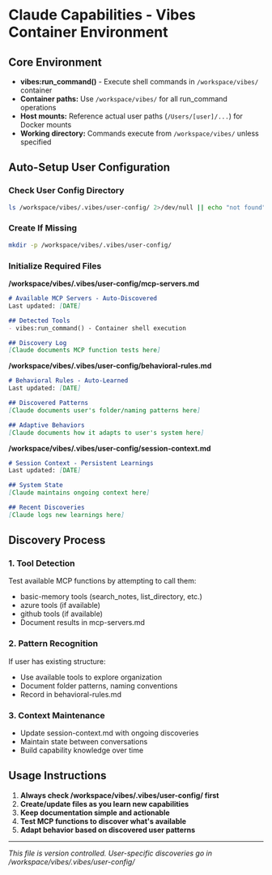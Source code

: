 # Claude Capabilities - Vibes Container Environment

## Core Environment
- **vibes:run_command()** - Execute shell commands in `/workspace/vibes/` container
- **Container paths:** Use `/workspace/vibes/` for all run_command operations
- **Host mounts:** Reference actual user paths (`/Users/[user]/...`) for Docker mounts
- **Working directory:** Commands execute from `/workspace/vibes/` unless specified

## Auto-Setup User Configuration

### Check User Config Directory
```bash
ls /workspace/vibes/.vibes/user-config/ 2>/dev/null || echo "not found"
```

### Create If Missing
```bash
mkdir -p /workspace/vibes/.vibes/user-config/
```

### Initialize Required Files

**/workspace/vibes/.vibes/user-config/mcp-servers.md**
```markdown
# Available MCP Servers - Auto-Discovered
Last updated: [DATE]

## Detected Tools
- vibes:run_command() - Container shell execution

## Discovery Log
[Claude documents MCP function tests here]
```

**/workspace/vibes/.vibes/user-config/behavioral-rules.md**
```markdown
# Behavioral Rules - Auto-Learned
Last updated: [DATE]

## Discovered Patterns
[Claude documents user's folder/naming patterns here]

## Adaptive Behaviors
[Claude documents how it adapts to user's system here]
```

**/workspace/vibes/.vibes/user-config/session-context.md**
```markdown
# Session Context - Persistent Learnings
Last updated: [DATE]

## System State
[Claude maintains ongoing context here]

## Recent Discoveries
[Claude logs new learnings here]
```

## Discovery Process

### 1. Tool Detection
Test available MCP functions by attempting to call them:
- basic-memory tools (search_notes, list_directory, etc.)
- azure tools (if available)
- github tools (if available)
- Document results in mcp-servers.md

### 2. Pattern Recognition
If user has existing structure:
- Use available tools to explore organization
- Document folder patterns, naming conventions
- Record in behavioral-rules.md

### 3. Context Maintenance
- Update session-context.md with ongoing discoveries
- Maintain state between conversations
- Build capability knowledge over time

## Usage Instructions

1. **Always check /workspace/vibes/.vibes/user-config/ first**
2. **Create/update files as you learn new capabilities**
3. **Keep documentation simple and actionable**
4. **Test MCP functions to discover what's available**
5. **Adapt behavior based on discovered user patterns**

---
*This file is version controlled. User-specific discoveries go in /workspace/vibes/.vibes/user-config/*